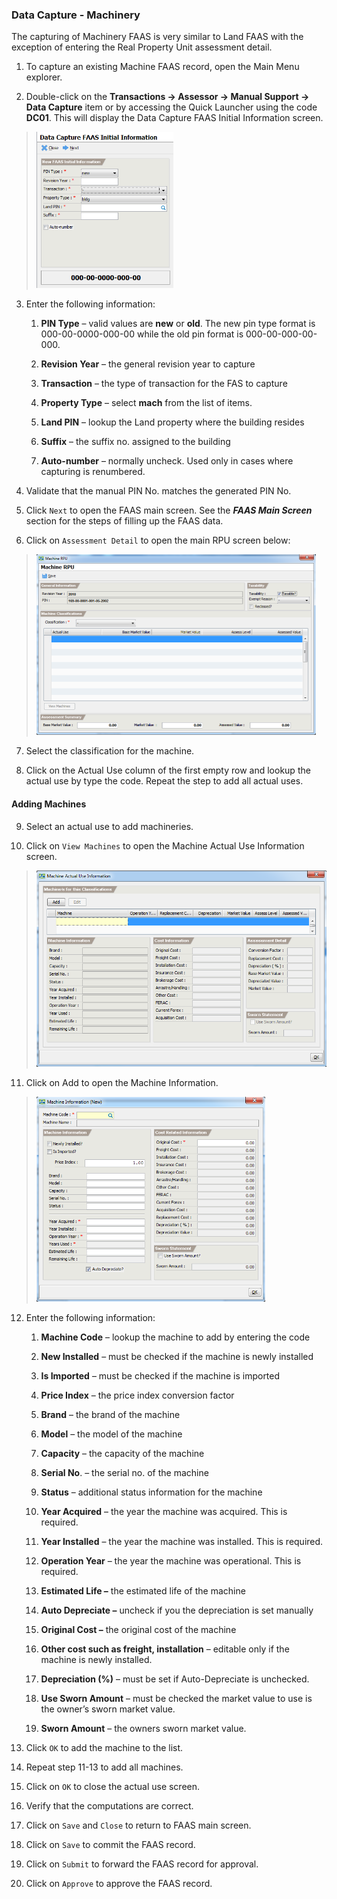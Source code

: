 ### Data Capture - Machinery

The capturing of Machinery FAAS is very similar to Land FAAS with the
exception of entering the Real Property Unit assessment detail.

1.  To capture an existing Machine FAAS record, open the Main Menu
    explorer.

2.  Double-click on the **Transactions -&gt; Assessor -&gt; Manual
    Support -&gt; Data Capture** item or by accessing the Quick Launcher
    using the code **DC01**. This will display the Data Capture FAAS
    Initial Information screen.

> <img src="images\image193.png" style="width:2.28097in;height:2.60592in" />

3.  Enter the following information:

    1.  **PIN Type** – valid values are **new** or **old**. The new pin
        type format is 000-00-0000-000-00 while the old pin format is
        000-00-000-00-000.

    2.  **Revision Year** – the general revision year to capture

    3.  **Transaction** – the type of transaction for the FAS to capture

    4.  **Property Type** – select **mach** from the list of items.

    5.  **Land PIN** – lookup the Land property where the building
        resides

    6.  **Suffix** – the suffix no. assigned to the building

    7.  **Auto-number** – normally uncheck. Used only in cases where
        capturing is renumbered.

4.  Validate that the manual PIN No. matches the generated PIN No.

5.  Click `Next` to open the FAAS main screen. See the ***FAAS Main
    Screen*** section for the steps of filling up the FAAS data.

6.  Click on `Assessment Detail` to open the main RPU screen below:

> <img src="images\image197.png" style="width:4.66088in;height:3.01004in" />

7.  Select the classification for the machine.

8.  Click on the Actual Use column of the first empty row and lookup the
    actual use by type the code. Repeat the step to add all actual uses.

#### Adding Machines

9.  Select an actual use to add machineries.

10. Click on `View Machines` to open the Machine Actual Use
    Information screen.

> <img src="images\image198.png" style="width:4.89314in;height:3.27459in" />

11. Click on Add to open the Machine Information.

> <img src="images\image199.png" style="width:3.81303in;height:3.41207in" />

12. Enter the following information:

    1.  **Machine Code** – lookup the machine to add by entering the
        code

    2.  **New Installed** – must be checked if the machine is newly
        installed

    3.  **Is Imported** – must be checked if the machine is imported

    4.  **Price Index** – the price index conversion factor

    5.  **Brand** – the brand of the machine

    6.  **Model** – the model of the machine

    7.  **Capacity** – the capacity of the machine

    8.  **Serial No**. – the serial no. of the machine

    9.  **Status** – additional status information for the machine

    10. **Year Acquired** – the year the machine was acquired. This is
        required.

    11. **Year Installed** – the year the machine was installed. This is
        required.

    12. **Operation Year** – the year the machine was operational. This
        is required.

    13. **Estimated Life –** the estimated life of the machine

    14. **Auto Depreciate –** uncheck if you the depreciation is set
        manually

    15. **Original Cost –** the original cost of the machine

    16. **Other cost such as freight, installation** – editable only if
        the machine is newly installed.

    17. **Depreciation (%)** – must be set if Auto-Depreciate is
        unchecked.

    18. **Use Sworn Amount** – must be checked the market value to use
        is the owner’s sworn market value.

    19. **Sworn Amount** – the owners sworn market value.

13. Click `OK` to add the machine to the list.

14. Repeat step 11-13 to add all machines.

15. Click on `OK` to close the actual use screen.

16. Verify that the computations are correct.

17. Click on `Save` and `Close` to return to FAAS main screen.

18. Click on `Save` to commit the FAAS record.

19. Click on `Submit` to forward the FAAS record for approval.

20. Click on `Approve` to approve the FAAS record.